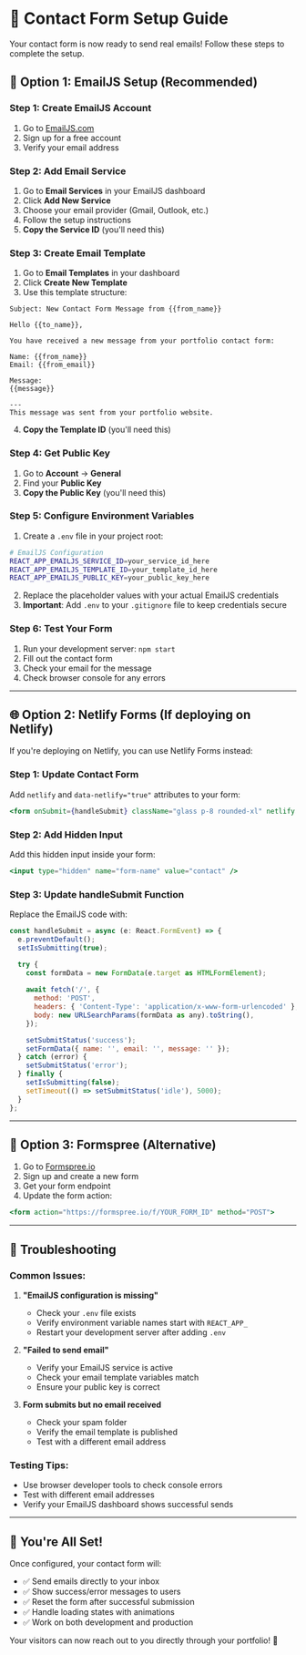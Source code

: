 # 📧 Contact Form Setup Guide

Your contact form is now ready to send real emails! Follow these steps to complete the setup.

## 🚀 Option 1: EmailJS Setup (Recommended)

### Step 1: Create EmailJS Account
1. Go to [EmailJS.com](https://www.emailjs.com/)
2. Sign up for a free account
3. Verify your email address

### Step 2: Add Email Service
1. Go to **Email Services** in your EmailJS dashboard
2. Click **Add New Service**
3. Choose your email provider (Gmail, Outlook, etc.)
4. Follow the setup instructions
5. **Copy the Service ID** (you'll need this)

### Step 3: Create Email Template
1. Go to **Email Templates** in your dashboard
2. Click **Create New Template**
3. Use this template structure:

```
Subject: New Contact Form Message from {{from_name}}

Hello {{to_name}},

You have received a new message from your portfolio contact form:

Name: {{from_name}}
Email: {{from_email}}

Message:
{{message}}

---
This message was sent from your portfolio website.
```

4. **Copy the Template ID** (you'll need this)

### Step 4: Get Public Key
1. Go to **Account** → **General**
2. Find your **Public Key**
3. **Copy the Public Key** (you'll need this)

### Step 5: Configure Environment Variables
1. Create a `.env` file in your project root:

```bash
# EmailJS Configuration
REACT_APP_EMAILJS_SERVICE_ID=your_service_id_here
REACT_APP_EMAILJS_TEMPLATE_ID=your_template_id_here
REACT_APP_EMAILJS_PUBLIC_KEY=your_public_key_here
```

2. Replace the placeholder values with your actual EmailJS credentials
3. **Important**: Add `.env` to your `.gitignore` file to keep credentials secure

### Step 6: Test Your Form
1. Run your development server: `npm start`
2. Fill out the contact form
3. Check your email for the message
4. Check browser console for any errors

---

## 🌐 Option 2: Netlify Forms (If deploying on Netlify)

If you're deploying on Netlify, you can use Netlify Forms instead:

### Step 1: Update Contact Form
Add `netlify` and `data-netlify="true"` attributes to your form:

```jsx
<form onSubmit={handleSubmit} className="glass p-8 rounded-xl" netlify data-netlify="true" name="contact">
```

### Step 2: Add Hidden Input
Add this hidden input inside your form:

```jsx
<input type="hidden" name="form-name" value="contact" />
```

### Step 3: Update handleSubmit Function
Replace the EmailJS code with:

```jsx
const handleSubmit = async (e: React.FormEvent) => {
  e.preventDefault();
  setIsSubmitting(true);

  try {
    const formData = new FormData(e.target as HTMLFormElement);
    
    await fetch('/', {
      method: 'POST',
      headers: { 'Content-Type': 'application/x-www-form-urlencoded' },
      body: new URLSearchParams(formData as any).toString(),
    });

    setSubmitStatus('success');
    setFormData({ name: '', email: '', message: '' });
  } catch (error) {
    setSubmitStatus('error');
  } finally {
    setIsSubmitting(false);
    setTimeout(() => setSubmitStatus('idle'), 5000);
  }
};
```

---

## 📱 Option 3: Formspree (Alternative)

1. Go to [Formspree.io](https://formspree.io/)
2. Sign up and create a new form
3. Get your form endpoint
4. Update the form action:

```jsx
<form action="https://formspree.io/f/YOUR_FORM_ID" method="POST">
```

---

## 🔧 Troubleshooting

### Common Issues:

1. **"EmailJS configuration is missing"**
   - Check your `.env` file exists
   - Verify environment variable names start with `REACT_APP_`
   - Restart your development server after adding `.env`

2. **"Failed to send email"**
   - Verify your EmailJS service is active
   - Check your email template variables match
   - Ensure your public key is correct

3. **Form submits but no email received**
   - Check your spam folder
   - Verify the email template is published
   - Test with a different email address

### Testing Tips:
- Use browser developer tools to check console errors
- Test with different email addresses
- Verify your EmailJS dashboard shows successful sends

---

## 🎉 You're All Set!

Once configured, your contact form will:
- ✅ Send emails directly to your inbox
- ✅ Show success/error messages to users
- ✅ Reset the form after successful submission
- ✅ Handle loading states with animations
- ✅ Work on both development and production

Your visitors can now reach out to you directly through your portfolio! 🚀
